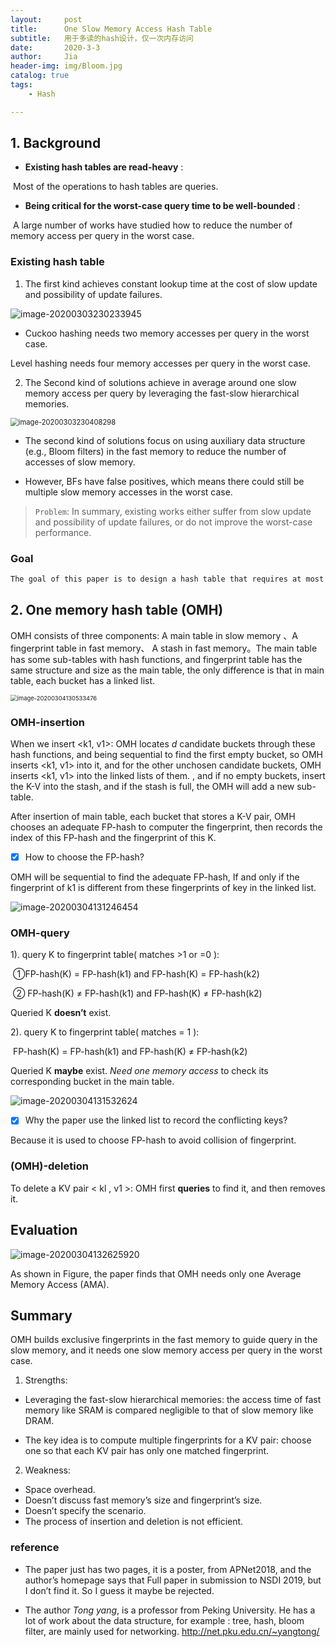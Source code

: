 ```yaml
---
layout:     post
title:      One Slow Memory Access Hash Table
subtitle:   用于多读的hash设计，仅一次内存访问
date:       2020-3-3
author:     Jia
header-img: img/Bloom.jpg
catalog: true
tags:
    - Hash

---
```


## 1. Background

- **Existing hash tables are read-heavy** :

​       Most of the operations to hash tables are queries.

- **Being critical for the worst-case query time to be well-bounded** : 

​       A large number of works have studied how to reduce the number of memory access per query in the worst case.



### Existing hash table

1. The first kind achieves constant lookup time at the cost of slow update and possibility of update failures.

![image-20200303230233945](C:\Users\JingnanJia\AppData\Roaming\Typora\typora-user-images\image-20200303230233945.png)

- Cuckoo hashing needs two memory accesses per query in the worst case.

Level hashing needs four memory accesses per query in the worst case. 

2. The Second kind of solutions achieve in average around one slow memory access per query by leveraging the fast-slow hierarchical memories.

<img src="C:\Users\JingnanJia\AppData\Roaming\Typora\typora-user-images\image-20200303230408298.png" alt="image-20200303230408298" style="zoom:80%;" />

- The second kind of solutions focus on using auxiliary data structure (e.g., Bloom filters) in the fast memory to reduce the number of accesses of slow memory.

- However, BFs have false positives, which means there could still be multiple slow memory accesses in the worst case.

> `Problem`: In summary, existing works either suffer from slow update and possibility of update failures, or do not improve the worst-case performance.

### **Goal**

```tex
The goal of this paper is to design a hash table that requires at most one memory access per query in the worst case, and supports fast incremental update without update failures.
```

## 2. One memory hash table (OMH)

OMH consists of three components: A main table in slow memory 、A fingerprint table in fast memory、 A stash in fast memory。The main table has some sub-tables with hash functions, and fingerprint table has the same structure and size as the main table, the only difference is that in main table, each bucket has a linked list.

<img src="C:\Users\JingnanJia\AppData\Roaming\Typora\typora-user-images\image-20200304130533476.png" alt="image-20200304130533476" style="zoom: 67%;" />

### OMH-insertion

When we insert <k1, v1>: OMH locates *d* candidate buckets through these hash functions, and being sequential to find the first empty bucket, so OMH inserts <k1, v1> into it, and for the other unchosen candidate buckets, OMH inserts <k1, v1> into the linked lists of them. , and if no empty buckets, insert the K-V into the stash, and if the stash is full, the OMH will add a new sub-table.

After insertion of main table, each bucket that stores a K-V pair, OMH chooses an adequate FP-hash to computer the fingerprint, then records the index of this FP-hash and the fingerprint of this K. 

- [x] How to choose the FP-hash? 

OMH will be sequential to find the adequate FP-hash, If and only if the fingerprint of k1 is different from these fingerprints of key in the linked list.

![image-20200304131246454](C:\Users\JingnanJia\AppData\Roaming\Typora\typora-user-images\image-20200304131246454.png)

### OMH-query

1). query K to fingerprint table( matches >1 or =0 ):

​     ①FP-hash(K) = FP-hash(k1)   and  FP-hash(K) = FP-hash(k2)   

​     ② FP-hash(K) ≠ FP-hash(k1)  and FP-hash(K) ≠ FP-hash(k2) 

  Queried K **doesn’t** exist.

2). query K to fingerprint table( matches = 1 ):

​     FP-hash(K) = FP-hash(k1)   and  FP-hash(K) ≠ FP-hash(k2)    

  Queried K **maybe** exist. *Need one memory access* to check its corresponding bucket in the main table.

![image-20200304131532624](C:\Users\JingnanJia\AppData\Roaming\Typora\typora-user-images\image-20200304131532624.png)



- [x] Why the paper use the linked list to record the conflicting keys? 

Because it is used to choose FP-hash to avoid collision of fingerprint.

### (OMH)-deletion

To delete a KV pair < kl , v1 >:  OMH first **queries** to find it, and then removes it.

## Evaluation

![image-20200304132625920](C:\Users\JingnanJia\AppData\Roaming\Typora\typora-user-images\image-20200304132625920.png)

As shown in Figure, the paper finds that OMH needs only one Average Memory Access (AMA).

## Summary

OMH builds exclusive fingerprints in the fast memory to guide query in the slow memory, and it needs one slow memory access per query in the worst case.

1. Strengths:

- Leveraging the fast-slow hierarchical memories: the access time of fast memory like SRAM is compared negligible to that of slow memory like DRAM.

- The key idea is to compute multiple fingerprints for a KV pair: choose one so that each KV pair has only one matched fingerprint. 

2. Weakness:

- Space overhead.
- Doesn’t discuss fast memory’s size and fingerprint’s size.
- Doesn’t specify the scenario.
- The process of insertion and deletion is not efficient.

### reference

- The paper just has two pages, it is a poster, from APNet2018, and the author’s homepage says that Full paper in submission to NSDI 2019, but I don’t find it. So I guess it maybe be rejected.

- The author *Tong yang*, is a professor from Peking University. He has a lot of work about the data structure, for example : tree, hash, bloom filter, are mainly used for networking. http://net.pku.edu.cn/~yangtong/
